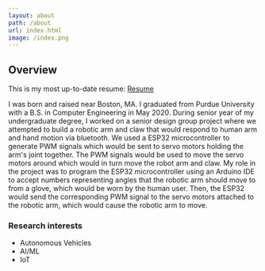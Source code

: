 ```yaml
---
layout: about
path: /about
url: index.html
image: /index.png
---
```


## Overview

This is my most up-to-date resume: <a href="https://chen2156.github.io/JasonChenResume.pdf">Resume</a>

I was born and raised near Boston, MA. I graduated from Purdue University with a B.S. in Computer Engineering in May 2020.  During senior year of my undergraduate degree, I worked on a senior design group project where we attempted to build a robotic arm and claw that would respond to human arm and hand motion via bluetooth.  We used a ESP32 microcontroller to generate PWM signals which would be sent to servo motors holding the arm's joint together.  The PWM signals would be used to move the servo motors around which would in turn move the robot arm and claw.  My role in the project was to program the ESP32 microcontroller using an Arduino IDE to accept numbers representing angles that the robotic arm should move to from a glove, which would be worn by the human user.  Then, the ESP32 would send the corresponding PWM signal to the servo motors attached to the robotic arm, which would cause the robotic arm to move.


### Research interests
* Autonomous Vehicles
* AI/ML
* IoT

